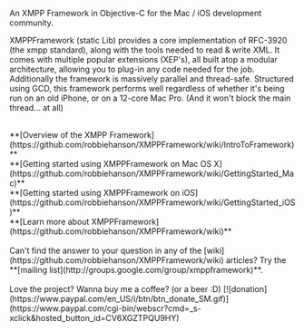 An XMPP Framework in Objective-C for the Mac / iOS development community.

XMPPFramework (static Lib) provides a core implementation of RFC-3920 (the xmpp standard), along with the tools needed to read & write XML. It comes with multiple popular extensions (XEP's), all built atop a modular architecture, allowing you to plug-in any code needed for the job. Additionally the framework is massively parallel and thread-safe. Structured using GCD, this framework performs well regardless of whether it's being run on an old iPhone, or on a 12-core Mac Pro. (And it won't block the main thread... at all)

<br/>
**[Overview of the XMPP Framework](https://github.com/robbiehanson/XMPPFramework/wiki/IntroToFramework)**<br/>
**[Getting started using XMPPFramework on Mac OS X](https://github.com/robbiehanson/XMPPFramework/wiki/GettingStarted_Mac)**<br/>
**[Getting started using XMPPFramework on iOS](https://github.com/robbiehanson/XMPPFramework/wiki/GettingStarted_iOS)**<br/>
**[Learn more about XMPPFramework](https://github.com/robbiehanson/XMPPFramework/wiki)**<br/>

<br/>
Can't find the answer to your question in any of the [wiki](https://github.com/robbiehanson/XMPPFramework/wiki) articles? Try the **[mailing list](http://groups.google.com/group/xmppframework)**.
<br/>
<br/>
Love the project? Wanna buy me a coffee? (or a beer :D) [![donation](https://www.paypal.com/en_US/i/btn/btn_donate_SM.gif)](https://www.paypal.com/cgi-bin/webscr?cmd=_s-xclick&hosted_button_id=CV6XGZTPQU9HY)


